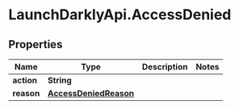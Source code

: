 # LaunchDarklyApi.AccessDenied

## Properties

Name | Type | Description | Notes
------------ | ------------- | ------------- | -------------
**action** | **String** |  | 
**reason** | [**AccessDeniedReason**](AccessDeniedReason.md) |  | 


